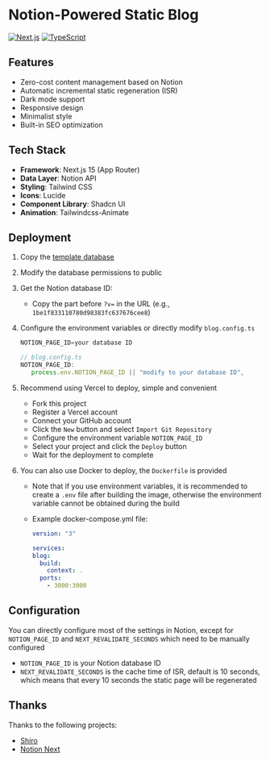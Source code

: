 # Notion-Powered Static Blog

[![Next.js](https://img.shields.io/badge/Next.js-15.0.0-000000?logo=next.js)](https://nextjs.org/)
[![TypeScript](https://img.shields.io/badge/TypeScript-5.0.0-3178C6?logo=typescript)](https://www.typescriptlang.org/)

## Features

- Zero-cost content management based on Notion
- Automatic incremental static regeneration (ISR)
- Dark mode support
- Responsive design
- Minimalist style
- Built-in SEO optimization

## Tech Stack

- **Framework**: Next.js 15 (App Router)
- **Data Layer**: Notion API
- **Styling**: Tailwind CSS
- **Icons**: Lucide
- **Component Library**: Shadcn UI
- **Animation**: Tailwindcss-Animate

## Deployment

1. Copy the [template database](https://zephyrrr.notion.site/1be1f833110780d98383fc637676cee8?v=1be1f833110780839e62000c8c92f8e3&pvs=4)
2. Modify the database permissions to public

3. Get the Notion database ID:

   - Copy the part before `?v=` in the URL (e.g., `1be1f833110780d98383fc637676cee8`)

4. Configure the environment variables or directly modify `blog.config.ts`

   ```typescript
   NOTION_PAGE_ID=your database ID

   // blog.config.ts
   NOTION_PAGE_ID:
      process.env.NOTION_PAGE_ID || "modify to your database ID",
   ```

5. Recommend using Vercel to deploy, simple and convenient

   - Fork this project
   - Register a Vercel account
   - Connect your GitHub account
   - Click the `New` button and select `Import Git Repository`
   - Configure the environment variable `NOTION_PAGE_ID`
   - Select your project and click the `Deploy` button
   - Wait for the deployment to complete

6. You can also use Docker to deploy, the `Dockerfile` is provided

   - Note that if you use environment variables, it is recommended to create a `.env` file after building the image, otherwise the environment variable cannot be obtained during the build
   - Example docker-compose.yml file:

     ```yaml
     version: "3"

     services:
     blog:
       build:
         context: .
       ports:
         - 3000:3000
     ```

## Configuration

You can directly configure most of the settings in Notion, except for `NOTION_PAGE_ID` and `NEXT_REVALIDATE_SECONDS` which need to be manually configured

- `NOTION_PAGE_ID` is your Notion database ID
- `NEXT_REVALIDATE_SECONDS` is the cache time of ISR, default is 10 seconds, which means that every 10 seconds the static page will be regenerated

## Thanks

Thanks to the following projects:

- [Shiro](https://github.com/Innei/Shiro)
- [Notion Next](https://github.com/tangly1024/NotionNext)
